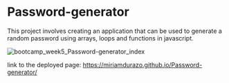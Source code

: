 # Password-generator
This project involves creating an application that can be used to generate a random password using arrays, loops and functions in javascript.

![bootcamp_week5_Password-generator_index](https://user-images.githubusercontent.com/119426793/213024639-b9ae725e-6658-40e7-a44b-00ed1512bb3f.png)

link to the deployed page:
https://miriamdurazo.github.io/Password-generator/
